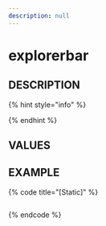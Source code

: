 ```yaml
---
description: null
---
```


# explorerbar

## DESCRIPTION

{% hint style="info" %}

{% endhint %}

## VALUES

## EXAMPLE

{% code title="\[Static\]" %}
```markup

```
{% endcode %}


